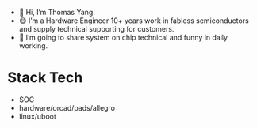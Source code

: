 - 👋 Hi, I’m Thomas Yang.
- 😄 I’m a Hardware Engineer 10+ years work in fabless semiconductors and supply technical supporting for customers.
- 🌱 I’m going to share system on chip  technical and funny in daily working.
  

# Stack Tech
- SOC
- hardware/orcad/pads/allegro
- linux/uboot


<!---
Runningmaam/Runningmaam is a ✨ special ✨ repository because its `README.md` (this file) appears on your GitHub profile.
You can click the Preview link to take a look at your changes.
--->
